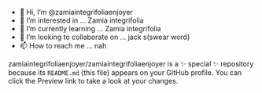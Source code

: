 - 👋 Hi, I’m @zamiaintegrifoliaenjoyer
- 👀 I’m interested in ... Zamia integrifolia
- 🌱 I’m currently learning ... Zamia integrifolia
- 💞️ I’m looking to collaborate on ... jack s(swear word)
- 📫 How to reach me ... nah

zamiaintegrifoliaenjoyer/zamiaintegrifoliaenjoyer is a ✨ special ✨ repository because its `README.md` (this file) appears on your GitHub profile.
You can click the Preview link to take a look at your changes.
